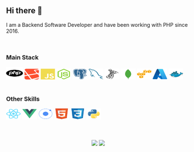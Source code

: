 ## Hi there 👋

I am a Backend Software Developer and have been working with PHP since 2016.

<div style="display: inline_block"><br>
    <h3>Main Stack</h3>
    <img alt="brunozenji-Js" height="35" width="46" src="https://raw.githubusercontent.com/devicons/devicon/master/icons/php/php-plain.svg">
    <img alt="brunozenji-Js" height="30" width="40" src="https://raw.githubusercontent.com/devicons/devicon/master/icons/laravel/laravel-plain.svg">
    <img alt="brunozenji-Js" height="30" width="40" src="https://raw.githubusercontent.com/devicons/devicon/master/icons/javascript/javascript-plain.svg">
    <img alt="brunozenji-Js" height="30" width="40" src="https://raw.githubusercontent.com/devicons/devicon/master/icons/nodejs/nodejs-plain.svg">
    <img alt="brunozenji-Js" height="30" width="40" src="https://raw.githubusercontent.com/devicons/devicon/master/icons/postgresql/postgresql-plain.svg">
    <img alt="brunozenji-Js" height="30" width="40" src="https://raw.githubusercontent.com/devicons/devicon/master/icons/mysql/mysql-plain.svg">
    <img alt="brunozenji-Js" height="30" width="40" src="https://raw.githubusercontent.com/devicons/devicon/master/icons/microsoftsqlserver/microsoftsqlserver-plain.svg">
    <img alt="brunozenji-Js" height="30" width="40" src="https://raw.githubusercontent.com/devicons/devicon/master/icons/mongodb/mongodb-plain.svg">
    <img alt="brunozenji-Js" height="30" width="40" src="https://raw.githubusercontent.com/devicons/devicon/master/icons/amazonwebservices/amazonwebservices-original.svg">
    <img alt="brunozenji-Js" height="30" width="40" src="https://raw.githubusercontent.com/devicons/devicon/master/icons/azure/azure-original.svg">
    <img alt="brunozenji-Js" height="30" width="40" src="https://raw.githubusercontent.com/devicons/devicon/master/icons/docker/docker-original.svg">

</div>

<div style="display: inline_block"><br>
    <h3>Other Skills</h3>
    <img align="center" alt="Rafa-React" height="30" width="40" src="https://raw.githubusercontent.com/devicons/devicon/master/icons/react/react-original.svg">
    <img align="center" alt="Rafa-React" height="30" width="40" src="https://raw.githubusercontent.com/devicons/devicon/master/icons/vuejs/vuejs-original.svg">
    <img align="center" alt="Rafa-React" height="30" width="40" src="https://raw.githubusercontent.com/devicons/devicon/master/icons/ionic/ionic-original.svg">
    <img align="center" alt="Rafa-HTML" height="30" width="40" src="https://raw.githubusercontent.com/devicons/devicon/master/icons/html5/html5-original.svg">
    <img align="center" alt="Rafa-CSS" height="30" width="40" src="https://raw.githubusercontent.com/devicons/devicon/master/icons/css3/css3-original.svg">
    <img align="center" alt="Rafa-Python" height="30" width="40" src="https://raw.githubusercontent.com/devicons/devicon/master/icons/python/python-original.svg">
</div>
<br> 

#
<div align="center">
  <a href = "mailto:brunozenji@gmail.com"><img src="https://img.shields.io/badge/-Gmail-%23333?style=for-the-badge&logo=gmail&logoColor=white" target="_blank"></a>
  <a href="https://www.linkedin.com/in/brunozenji" target="_blank"><img src="https://img.shields.io/badge/-LinkedIn-%230077B5?style=for-the-badge&logo=linkedin&logoColor=white" target="_blank"></a> 
  
</div>